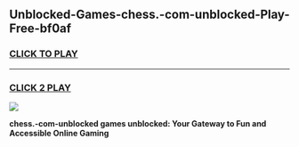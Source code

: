 
## Unblocked-Games-chess.-com-unblocked-Play-Free-bf0af
<h3>
<a href="https://premium76.site?title=chess.-com-unblocked&ref=10A">CLICK TO PLAY</a></h3>
<hr>

<h3>
<a href="https://premium76.site?title=chess.-com-unblocked&ref=10A">CLICK 2 PLAY</a>
  
</h3>

<a href="https://premium76.site?title=chess.-com-unblocked&ref=10A"><img src="https://clearcache.store/games.png"></a>


**chess.-com-unblocked games unblocked: Your Gateway to Fun and Accessible Online Gaming**
